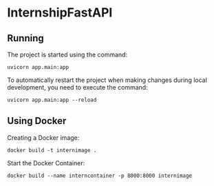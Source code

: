# InternshipFastAPI


## Running
The project is started using the command:
```shell
uvicorn app.main:app
```
To automatically restart the project when making changes during local development, you need to execute the command:
```shell
uvicorn app.main:app --reload
```

## Using Docker
Creating a Docker image:
```shell
docker build -t internimage .
```
Start the Docker Container:
```shell
docker build --name interncontainer -p 8000:8000 internimage
```
